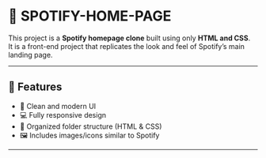 # 🎵 SPOTIFY-HOME-PAGE


This project is a **Spotify homepage clone** built using only **HTML and CSS**.  
It is a front-end project that replicates the look and feel of Spotify’s main landing page.

---

## 📌 Features
- 🎨 Clean and modern UI
- 💻 Fully responsive design
- 📂 Organized folder structure (HTML & CSS)
- 🖼️ Includes images/icons similar to Spotify

---


